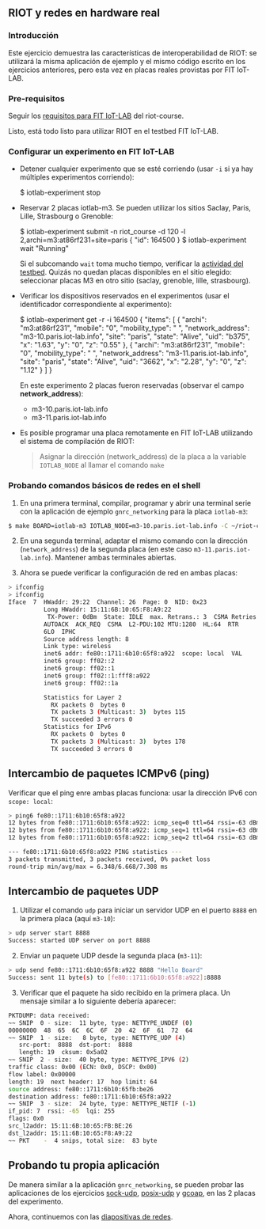 ## RIOT y redes en hardware real

### Introducción

Este ejercicio demuestra las características de interoperabilidad de RIOT: se
utilizará la misma aplicación de ejemplo y el mismo código escrito en los
ejercicios anteriores, pero esta vez en placas reales provistas por FIT IoT-LAB.

### Pre-requisitos

Seguir los
[requisitos para FIT IoT-LAB](https://riot-os.github.io/riot-course/slides/prerequisites/ES/#4)
del riot-course.

Listo, está todo listo para utilizar RIOT en el testbed FIT IoT-LAB.

### Configurar un experimento en FIT IoT-LAB

- Detener cualquier experimento que se esté corriendo (usar `-i` si ya hay
  múltiples experimentos corriendo):

    $ iotlab-experiment stop

- Reservar 2 placas iotlab-m3. Se pueden utilizar los sitios Saclay, Paris,
  Lille, Strasbourg o Grenoble:

    $ iotlab-experiment submit -n riot_course -d 120 -l 2,archi=m3:at86rf231+site=paris
    {
        "id": 164500
    }
    $ iotlab-experiment wait
    "Running"

  Si el subcomando `wait` toma mucho tiempo, verificar la
  [actividad del testbed](https://www.iot-lab.info/testbed/drawgantt). Quizás no
  quedan placas disponibles en el sitio elegido: seleccionar placas M3 en otro
  sitio (saclay, grenoble, lille, strasbourg).

- Verificar los dispositivos reservados en el experimentos (usar el
  identificador correspondiente al experimento):

    $ iotlab-experiment get -r -i 164500
    {
        "items": [
            {
                "archi": "m3:at86rf231",
                "mobile": "0",
                "mobility_type": " ",
                "network_address": "m3-10.paris.iot-lab.info",
                "site": "paris",
                "state": "Alive",
                "uid": "b375",
                "x": "1.63",
                "y": "0",
                "z": "0.55"
            },
            {
                "archi": "m3:at86rf231",
                "mobile": "0",
                "mobility_type": " ",
                "network_address": "m3-11.paris.iot-lab.info",
                "site": "paris",
                "state": "Alive",
                "uid": "3662",
                "x": "2.28",
                "y": "0",
                "z": "1.12"
            }
        ]
    }

  En este experimento 2 placas fueron reservadas (observar el campo
  **network_address**):
  - m3-10.paris.iot-lab.info
  - m3-11.paris.iot-lab.info

- Es posible programar una placa remotamente en FIT IoT-LAB utilizando el
  sistema de compilación de RIOT:

  > Asignar la dirección (network_address) de la placa a la variable 
  > `IOTLAB_NODE` al llamar el comando `make`

### Probando comandos básicos de redes en el shell

1. En una primera terminal, compilar, programar y abrir una terminal serie con
   la aplicación de ejemplo `gnrc_networking` para la placa `iotlab-m3`:

  ```sh
  $ make BOARD=iotlab-m3 IOTLAB_NODE=m3-10.paris.iot-lab.info -C ~/riot-course/RIOT/examples/gnrc_networking flash term
  ```

2. En una segunda terminal, adaptar el mismo comando con la dirección
   (`network_address`) de la segunda placa (en este caso
   `m3-11.paris.iot-lab.info`). Mantener ambas terminales abiertas.

3. Ahora se puede verificar la configuración de red en ambas placas:

  ```sh
  > ifconfig
  > ifconfig
  Iface  7  HWaddr: 29:22  Channel: 26  Page: 0  NID: 0x23
            Long HWaddr: 15:11:6B:10:65:F8:A9:22
             TX-Power: 0dBm  State: IDLE  max. Retrans.: 3  CSMA Retries: 4
            AUTOACK  ACK_REQ  CSMA  L2-PDU:102 MTU:1280  HL:64  RTR
            6LO  IPHC
            Source address length: 8
            Link type: wireless
            inet6 addr: fe80::1711:6b10:65f8:a922  scope: local  VAL
            inet6 group: ff02::2
            inet6 group: ff02::1
            inet6 group: ff02::1:fff8:a922
            inet6 group: ff02::1a

            Statistics for Layer 2
              RX packets 0  bytes 0
              TX packets 3 (Multicast: 3)  bytes 115
              TX succeeded 3 errors 0
            Statistics for IPv6
              RX packets 0  bytes 0
              TX packets 3 (Multicast: 3)  bytes 178
              TX succeeded 3 errors 0
  ```

## Intercambio de paquetes ICMPv6 (ping)

Verificar que el ping enre ambas placas funciona: usar la dirección IPv6 con
`scope: local`:
```sh
> ping6 fe80::1711:6b10:65f8:a922
12 bytes from fe80::1711:6b10:65f8:a922: icmp_seq=0 ttl=64 rssi=-63 dBm time=6.348 ms
12 bytes from fe80::1711:6b10:65f8:a922: icmp_seq=1 ttl=64 rssi=-63 dBm time=7.308 ms
12 bytes from fe80::1711:6b10:65f8:a922: icmp_seq=2 ttl=64 rssi=-63 dBm time=6.348 ms

--- fe80::1711:6b10:65f8:a922 PING statistics ---
3 packets transmitted, 3 packets received, 0% packet loss
round-trip min/avg/max = 6.348/6.668/7.308 ms
```

## Intercambio de paquetes UDP

1. Utilizar el comando `udp` para iniciar un servidor UDP en el puerto `8888` en
   la primera placa (aquí `m3-10`):
  ```sh
  > udp server start 8888
  Success: started UDP server on port 8888
  ```

2. Enviar un paquete UDP desde la segunda placa (`m3-11`):
  ```sh
  > udp send fe80::1711:6b10:65f8:a922 8888 "Hello Board"
  Success: sent 11 byte(s) to [fe80::1711:6b10:65f8:a922]:8888
  ```

3. Verificar que el paquete ha sido recibido en la primera placa. Un mensaje
   similar a lo siguiente debería aparecer:
  ```sh
  PKTDUMP: data received:
  ~~ SNIP  0 - size:  11 byte, type: NETTYPE_UNDEF (0)
  00000000  48  65  6C  6C  6F  20  42  6F  61  72  64
  ~~ SNIP  1 - size:   8 byte, type: NETTYPE_UDP (4)
     src-port:  8888  dst-port:  8888
     length: 19  cksum: 0x5a02
  ~~ SNIP  2 - size:  40 byte, type: NETTYPE_IPV6 (2)
  traffic class: 0x00 (ECN: 0x0, DSCP: 0x00)
  flow label: 0x00000
  length: 19  next header: 17  hop limit: 64
  source address: fe80::1711:6b10:65fb:be26
  destination address: fe80::1711:6b10:65f8:a922
  ~~ SNIP  3 - size:  24 byte, type: NETTYPE_NETIF (-1)
  if_pid: 7  rssi: -65  lqi: 255
  flags: 0x0
  src_l2addr: 15:11:6B:10:65:FB:BE:26
  dst_l2addr: 15:11:6B:10:65:F8:A9:22
  ~~ PKT    -  4 snips, total size:  83 byte
  ```

## Probando tu propia aplicación

De manera similar a la aplicación `gnrc_networking`, se pueden probar las
aplicaciones de los ejercicios [sock-udp](../sock-udp), [posix-udp](../posix-udp)
y [gcoap](../gcoap), en las 2 placas del experimento.

Ahora, continuemos con las
[diapositivas de redes](https://riot-os.github.io/riot-course/slides/04-networking-in-riot/ES/#28).
